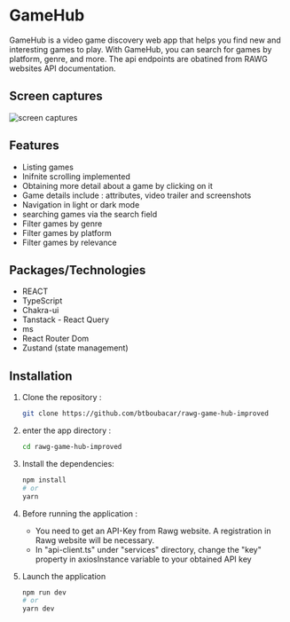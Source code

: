 # GameHub

GameHub is a video game discovery web app that helps you find new and interesting games to play. With GameHub, you can search for games by platform, genre, and more. The api endpoints are obatined from RAWG websites API documentation.

## Screen captures

<img src="./src/assets/screen_captures/capture_game_hub_screen.gif" alt="screen captures" >

## Features

- Listing games
- Inifnite scrolling implemented
- Obtaining more detail about a game by clicking on it
- Game details include : attributes, video trailer and screenshots
- Navigation in light or dark mode
- searching games via the search field
- Filter games by genre
- Filter games by platform
- Filter games by relevance

## Packages/Technologies

- REACT
- TypeScript
- Chakra-ui
- Tanstack - React Query
- ms
- React Router Dom
- Zustand (state management)

## Installation

1. Clone the repository :

   ```bash
   git clone https://github.com/btboubacar/rawg-game-hub-improved

   ```

2. enter the app directory :
   ```bash
   cd rawg-game-hub-improved
   ```
3. Install the dependencies:
   ```bash
   npm install
   # or
   yarn
   ```
4. Before running the application :

   - You need to get an API-Key from Rawg website. A registration in Rawg website will be necessary.
   - In "api-client.ts" under "services" directory, change the "key" property in axiosInstance variable to your obtained API key

5. Launch the application
   ```bash
   npm run dev
   # or
   yarn dev
   ```
